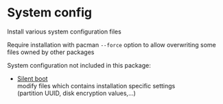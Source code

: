 # System config

Install various system configuration files

Require installation with pacman `--force` option
to allow overwriting some files owned by other packages

System configuration not included in this package:
- [Silent boot](https://wiki.archlinux.org/index.php/Silent_boot)  
  modify files which contains installation specific settings  
  (partition UUID, disk encryption values,...)
